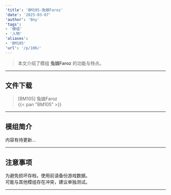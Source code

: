 ```yaml
---
'title': 'BM105-兔娘Faroz'
'date': '2025-03-07'
'author': 'Bny'
'tags':
- '模组'
- '人物'
'aliases':
- 'BM105'
'url': '/p/106/'
---
```


> 本文介绍了模组 **兔娘Faroz** 的功能与特点。

---

## 文件下载

> [BM105] 兔娘Faroz  
{{< pan "BM105" >}}  

---

## 模组简介

>  
内容有待更新...  

---

## 注意事项

>  
为避免损坏存档，使用前请备份游戏数据。  
可能与其他模组存在冲突，建议单独测试。  

---


